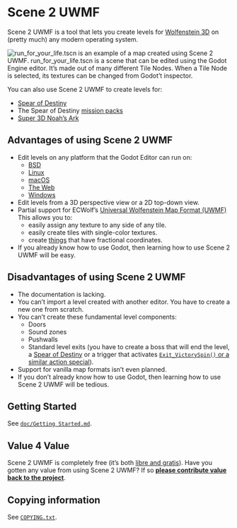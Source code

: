 # Scene 2 UWMF

Scene 2 UWMF is a tool that lets you create levels for
[Wolfenstein 3D](https://www.mobygames.com/game/wolfenstein-3d) on (pretty much)
any modern operating system.

![run_for_your_life.tscn is an example of a map created using Scene 2 UWMF.
run_for_your_life.tscn is a scene that can be edited using the Godot Engine
editor. It’s made out of many different Tile Nodes. When a Tile Node is
selected, its textures can be changed from Godot’t
inspector.](screenshot.webp "A level that was created with Scene 2 UWMF")

You can also use Scene 2 UWMF to create levels for:

- [Spear of Destiny](https://www.mobygames.com/game/dos/spear-of-destiny)
- The Spear of Destiny
[mission packs](https://wolfenstein.fandom.com/wiki/Spear_of_Destiny_mission_packs)
- [Super 3D Noah’s Ark](https://wisdomtree.itch.io/s3dna)

## Advantages of using Scene 2 UWMF

- Edit levels on any platform that the Godot Editor can run on:
	- [BSD](https://docs.freebsd.org/en/books/faq/#differences-to-other-bsds)
	- [Linux](https://kernel.org/linux.html)
	- [macOS](https://www.apple.com/macos)
	- [The Web](https://www.w3.org/TR/webarch/#intro)
	- [Windows](http://microsoft.com/windows)
- Edit levels from a 3D perspective view or a 2D top-down view.
- Partial support for ECWolf’s [Universal Wolfenstein Map Format
(UWMF)](https://maniacsvault.net/ecwolf/wiki/Universal_Wolfenstein_Map_Format)
This allows you to:
	- easily assign any texture to any side of any tile.
	- easily create tiles with single-color textures.
	- create [things] that have fractional coordinates.
- If you already know how to use Godot, then learning how to use Scene 2 UWMF
will be easy.

## Disadvantages of using Scene 2 UWMF

- The documentation is lacking.
- You can’t import a level created with another editor. You have to
create a new one from scratch.
- You can’t create these fundamental level components:
	- Doors
	- Sound zones
	- Pushwalls
	- Standard level exits (you have to create a boss that will end the
	level, a [Spear of Destiny][SOD item] or a trigger that activates
	[`Exit_VictorySpin()` or a similar action special][action specials]).
- Support for vanilla map formats isn’t even planned.
- If you don’t already know how to use Godot, then learning how to use Scene
2 UWMF will be tedious.

## Getting Started

See [`doc/Getting Started.md`](doc/Getting%20Started.md).

## Value 4 Value

Scene 2 UWMF is completely free (it’s both [libre and
gratis](https://www.gnu.org/philosophy/free-sw.en.html)). Have you gotten any
value from using Scene 2 UWMF? If so [**please contribute value back to the
project**](doc/How%20to%20Contribute.md).

## Copying information

See [`COPYING.txt`](COPYING.txt).

[action specials]: https://maniacsvault.net/ecwolf/wiki/Action_specials#List_of_Action_specials
[SOD item]: https://maniacsvault.net/ecwolf/wiki/Classes:SpearOfDestiny
[things]: https://maniacsvault.net/ecwolf/wiki/Universal_Wolfenstein_Map_Format#Things
